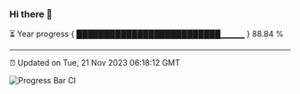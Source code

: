 ### Hi there 👋

⏳ Year progress { ██████████████████████████▁▁▁▁ } 88.84 %

---

⏰ Updated on Tue, 21 Nov 2023 06:18:12 GMT

![Progress Bar CI](https://github.com/liununu/liununu/workflows/Progress%20Bar%20CI/badge.svg)
